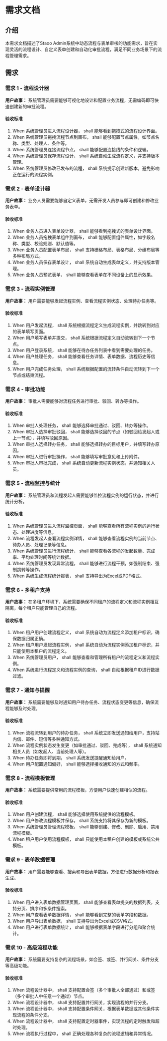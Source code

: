 # 需求文档
## 介绍
本需求文档描述了Staoo Admin系统中动态流程与表单审核的功能需求，旨在实现灵活的流程设计、自定义表单创建和自动化审批流程，满足不同业务场景下的流程管理需求。

## 需求
### 需求 1 - 流程设计器
**用户故事：** 系统管理员需要能够可视化地设计和配置业务流程，无需编码即可快速创建新的审批流程。

#### 验收标准
1. When 系统管理员进入流程设计器， shall 能够看到拖拽式的流程设计界面。
2. When 系统管理员拖拽流程节点到画布， shall 能够配置节点属性，如节点名称、类型、处理人、条件等。
3. When 系统管理员连接流程节点， shall 能够配置连接线的条件和逻辑。
4. When 系统管理员保存流程设计， shall 系统自动生成流程定义，并支持版本管理。
5. When 系统管理员修改已发布的流程， shall 系统提示创建新版本，避免影响正在运行的流程实例。

### 需求 2 - 表单设计器
**用户故事：** 业务人员需要能够自定义表单，无需开发人员参与即可创建和修改业务表单。

#### 验收标准
1. When 业务人员进入表单设计器， shall 能够看到拖拽式的表单设计界面。
2. When 业务人员拖拽表单组件到画布， shall 能够配置组件属性，如字段名称、类型、校验规则、默认值等。
3. When 业务人员配置表单布局， shall 支持栅格布局、表格布局、分组布局等多种布局方式。
4. When 业务人员保存表单设计， shall 系统自动生成表单定义，并支持版本管理。
5. When 业务人员预览表单， shall 能够查看表单在不同设备上的显示效果。

### 需求 3 - 流程实例管理
**用户故事：** 用户需要能够发起流程实例、查看流程实例状态、处理待办任务等。

#### 验收标准
1. When 用户发起流程， shall 系统根据流程定义生成流程实例，并跳转到对应的表单填写页面。
2. When 用户填写表单并提交， shall 系统根据流程定义自动流转到下一个节点。
3. When 用户登录系统， shall 能够在待办任务列表中看到需要处理的任务。
4. When 用户处理任务， shall 能够查看任务详情、表单数据、流程历史等信息。
5. When 用户完成任务处理， shall 系统根据配置的流转条件自动流转到下一个节点或结束流程。

### 需求 4 - 审批功能
**用户故事：** 审批人需要能够对流程任务进行审批、驳回、转办等操作。

#### 验收标准
1. When 审批人处理任务， shall 能够选择审批通过、驳回、转办等操作。
2. When 审批人选择审批驳回， shall 能够选择驳回的节点（如驳回给发起人或上一节点），并填写驳回原因。
3. When 审批人选择转办任务， shall 能够选择转办的目标用户，并填写转办原因。
4. When 审批人进行审批操作， shall 能够填写审批意见和上传附件。
5. When 审批人审批完成， shall 系统自动更新流程实例状态，并通知相关人员。

### 需求 5 - 流程监控与统计
**用户故事：** 系统管理员和流程发起人需要能够监控流程实例的运行状态，并进行统计分析。

#### 验收标准
1. When 系统管理员进入流程监控页面， shall 能够查看所有流程实例的运行状态、处理进度等信息。
2. When 流程发起人查看流程实例详情， shall 能够查看流程实例的当前节点、待办人员、处理记录等信息。
3. When 系统管理员进行流程统计， shall 能够查看各流程的发起数量、完成率、平均处理时间等统计数据。
4. When 系统管理员发现异常流程， shall 能够进行流程干预，如强制结束、强制跳转等操作。
5. When 系统生成流程统计报表， shall 支持导出为Excel或PDF格式。

### 需求 6 - 多租户支持
**用户故事：** 在多租户环境下，系统需要确保不同租户的流程定义和流程实例相互隔离，每个租户只能管理自己的流程。

#### 验收标准
1. When 租户用户创建流程定义， shall 系统自动为流程定义添加租户标识，确保数据归属正确。
2. When 租户用户发起流程实例， shall 系统自动为流程实例添加租户标识，并只能使用本租户的流程定义。
3. When 系统管理员用户， shall 能够查看和管理所有租户的流程定义和流程实例。
4. When 系统进行流程定义和流程实例的查询， shall 自动根据租户ID进行数据过滤。

### 需求 7 - 通知与提醒
**用户故事：** 系统需要能够及时通知用户待办任务、流程状态变更等信息，确保流程能够及时处理。

#### 验收标准
1. When 流程流转到用户的待办任务， shall 系统立即发送通知给用户，支持站内信、邮件、短信等多种通知方式。
2. When 流程实例状态发生变更（如审批通过、驳回、完成等）， shall 系统通知相关人员（如发起人、当前处理人等）。
3. When 待办任务即将到期， shall 系统发送提醒通知给用户。
4. When 用户配置通知偏好， shall 能够选择接收通知的方式和频率。

### 需求 8 - 流程模板管理
**用户故事：** 系统需要提供常用的流程模板，方便用户快速创建相似的流程。

#### 验收标准
1. When 用户创建流程， shall 能够选择使用系统提供的流程模板。
2. When 用户修改流程模板并保存， shall 系统支持将其保存为新的模板。
3. When 系统管理员管理流程模板， shall 能够创建、修改、删除、启用、禁用流程模板。
4. When 租户用户使用流程模板， shall 只能使用本租户创建的模板或系统公共模板。

### 需求 9 - 表单数据管理
**用户故事：** 用户需要能够查看、搜索和导出表单数据，方便进行数据分析和报表生成。

#### 验收标准
1. When 用户进入表单数据管理页面， shall 能够查看表单提交的数据列表，支持分页、排序和多条件搜索。
2. When 用户查看表单数据详情， shall 能够看到完整的表单字段和数据。
3. When 用户导出表单数据， shall 支持导出为Excel或CSV格式。
4. When 用户进行表单数据统计， shall 能够根据表单字段进行分组和聚合统计。

### 需求 10 - 高级流程功能
**用户故事：** 系统需要支持复杂的流程场景，如会签、或签、并行网关、条件分支等高级功能。

#### 验收标准
1. When 流程设计器中， shall 支持配置会签（多个审批人全部通过）和或签（多个审批人中任意一个通过）节点。
2. When 流程设计器中， shall 支持配置并行网关，实现流程的并行分支。
3. When 流程设计器中， shall 支持配置条件网关，根据表单数据或其他条件实现流程的条件分支。
4. When 流程设计器中， shall 支持配置定时器事件，实现流程的定时触发和超时处理。
5. When 流程执行过程中， shall 正确处理各种复杂的流程逻辑和异常情况。